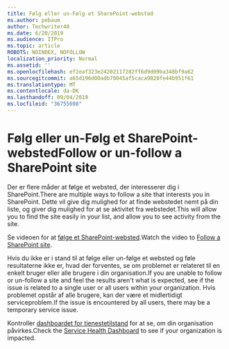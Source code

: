 ```yaml
---
title: Følg eller un-Følg et SharePoint-websted
ms.author: pebaum
author: Techwriter40
ms.date: 6/20/2019
ms.audience: ITPro
ms.topic: article
ROBOTS: NOINDEX, NOFOLLOW
localization_priority: Normal
ms.assetid: ''
ms.openlocfilehash: ef2eaf323e24202117282ff6d9d09ba348bf9a62
ms.sourcegitcommit: a65d196d00adb70045af5caca9828fe44b951f61
ms.translationtype: MT
ms.contentlocale: da-DK
ms.lasthandoff: 09/04/2019
ms.locfileid: "36755698"
---
```

# <a name="follow-or-un-follow-a-sharepoint-site"></a><span data-ttu-id="9df2a-102">Følg eller un-Følg et SharePoint-websted</span><span class="sxs-lookup"><span data-stu-id="9df2a-102">Follow or un-follow a SharePoint site</span></span>

<span data-ttu-id="9df2a-103">Der er flere måder at følge et websted, der interesserer dig i SharePoint.</span><span class="sxs-lookup"><span data-stu-id="9df2a-103">There are multiple ways to follow a site that interests you in SharePoint.</span></span> <span data-ttu-id="9df2a-104">Dette vil give dig mulighed for at finde webstedet nemt på din liste, og giver dig mulighed for at se aktivitet fra webstedet.</span><span class="sxs-lookup"><span data-stu-id="9df2a-104">This will allow you to find the site easily in your list, and allow you to see activity from the site.</span></span> 

<span data-ttu-id="9df2a-105">Se videoen for at [følge et SharePoint-websted](https://support.office.com/article/Video-Follow-a-SharePoint-site-33DB6FA5-9528-45D7-BCC7-F9C1FAAACAE0).</span><span class="sxs-lookup"><span data-stu-id="9df2a-105">Watch the video to [Follow a SharePoint site](https://support.office.com/article/Video-Follow-a-SharePoint-site-33DB6FA5-9528-45D7-BCC7-F9C1FAAACAE0).</span></span> 

<span data-ttu-id="9df2a-106">Hvis du ikke er i stand til at følge eller un-følge et websted og føle resultaterne ikke er, hvad der forventes, se om problemet er relateret til en enkelt bruger eller alle brugere i din organisation.</span><span class="sxs-lookup"><span data-stu-id="9df2a-106">If you are unable to follow or un-follow a site and feel the results aren't what is expected, see if the issue is related to a single user or all users within your organization.</span></span> <span data-ttu-id="9df2a-107">Hvis problemet opstår af alle brugere, kan der være et midlertidigt serviceproblem.</span><span class="sxs-lookup"><span data-stu-id="9df2a-107">If the issue is encountered by all users, there may be a temporary service issue.</span></span> 

<span data-ttu-id="9df2a-108">Kontroller [dashboardet for tjenestetilstand](https://admin.microsoft.com/AdminPortal/Home#/servicehealth) for at se, om din organisation påvirkes.</span><span class="sxs-lookup"><span data-stu-id="9df2a-108">Check the [Service Health Dashboard](https://admin.microsoft.com/AdminPortal/Home#/servicehealth) to see if your organization is impacted.</span></span>
